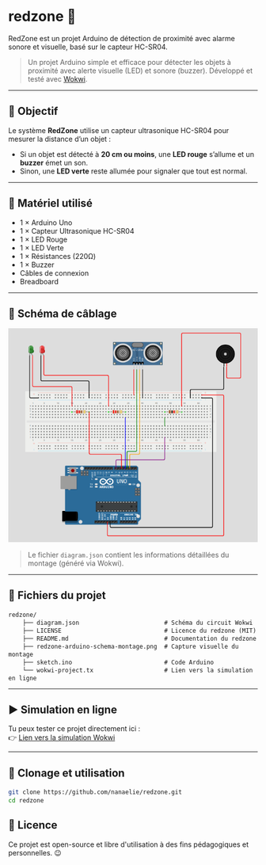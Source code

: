 <br /><br /><br />
<p align="center">
<a href="#"><img src="https://img.shields.io/badge/platform-Arduino-blue?logo=arduino" alt="" /></a>
<a href="#"><img src="https://img.shields.io/badge/simulated%20on-Wokwi-green?logo=arduino" alt="" /></a>
<a href="#"><img src="https://img.shields.io/github/license/nanaelie/redzone" alt="" /></a>
<a href="#"><img src="https://img.shields.io/github/repo-size/nanaelie/redzone" alt="" /></a>
<a href="https://wokwi.com/projects/428144827576776705"><img src="https://img.shields.io/badge/Wokwi-Simuler%20le%20projet-blue?logo=arduino" alt="" /></a>
</p>

<br />
<!-- ![Arduino](https://img.shields.io/badge/platform-Arduino-blue?logo=arduino)
![Wokwi Simulation](https://img.shields.io/badge/simulated%20on-Wokwi-green?logo=arduino)
![License](https://img.shields.io/github/license/nanaelie/redzone)
![Repo Size](https://img.shields.io/github/repo-size/nanaelie/redzone)
[![Simuler sur Wokwi](https://img.shields.io/badge/Wokwi-Simuler%20le%20projet-blue?logo=arduino)](https://wokwi.com/projects/428144827576776705)
 -->

# redzone 🚨
RedZone est un projet Arduino de détection de proximité avec alarme sonore et visuelle, basé sur le capteur HC-SR04.

> Un projet Arduino simple et efficace pour détecter les objets à proximité avec alerte visuelle (LED) et sonore (buzzer). Développé et testé avec [Wokwi](https://wokwi.com).
---

## 🎯 Objectif

Le système **RedZone** utilise un capteur ultrasonique HC-SR04 pour mesurer la distance d’un objet :
- Si un objet est détecté à **20 cm ou moins**, une **LED rouge** s’allume et un **buzzer** émet un son.
- Sinon, une **LED verte** reste allumée pour signaler que tout est normal.

---

## 🧰 Matériel utilisé

- 1 × Arduino Uno
- 1 × Capteur Ultrasonique HC-SR04
- 1 × LED Rouge
- 1 × LED Verte
- 1 × Résistances (220Ω)
- 1 × Buzzer
- Câbles de connexion
- Breadboard

---

## 🔌 Schéma de câblage

![Schéma de câblage](./redzone-arduino-schema-montage.png)

> Le fichier `diagram.json` contient les informations détaillées du montage (généré via Wokwi).

---

## 🔢 Fichiers du projet

```
redzone/
    ├── diagram.json                        # Schéma du circuit Wokwi
    ├── LICENSE                             # Licence du redzone (MIT)
    ├── README.md                           # Documentation du redzone
    ├── redzone-arduino-schema-montage.png  # Capture visuelle du montage
    ├── sketch.ino                          # Code Arduino
    └── wokwi-project.tx                    # Lien vers la simulation en ligne
```
---

## ▶️ Simulation en ligne

Tu peux tester ce projet directement ici :  
👉 [Lien vers la simulation Wokwi](https://wokwi.com/projects/428144827576776705)

---

## 🔁 Clonage et utilisation

```bash
git clone https://github.com/nanaelie/redzone.git
cd redzone
```
## 📜 Licence

Ce projet est open-source et libre d'utilisation à des fins pédagogiques et personnelles. 😉

